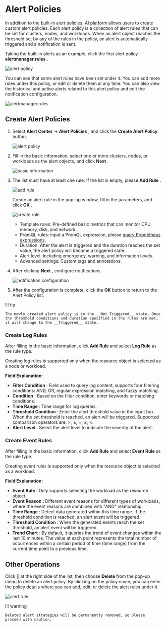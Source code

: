 # Alert Policies

In addition to the built-in alert policies, AI platform allows users to create custom alert policies. Each alert policy is a collection of alert rules that can be set for clusters, nodes, and workloads. When an alert object reaches the threshold set by any of the rules in the policy, an alert is automatically triggered and a notification is sent.

Taking the built-in alerts as an example, click the first alert policy __alertmanager.rules__ .

![alert policy](https://docs.daocloud.io/daocloud-docs-images/docs/en/docs/insight/images/alert-policy01.png)

You can see that some alert rules have been set under it. You can add more rules under this policy, or edit or delete them at any time. You can also view the historical and active alerts related to this alert policy and edit the notification configuration.

![alertmanager.rules](https://docs.daocloud.io/daocloud-docs-images/docs/en/docs/insight/images/alert-policy02.png)

## Create Alert Policies

1. Select __Alert Center__ -> __Alert Policies__ , and click the __Create Alert Policy__ button.

    ![alert policy](https://docs.daocloud.io/daocloud-docs-images/docs/en/docs/insight/images/alert-policy01.png)

2. Fill in the basic information, select one or more clusters, nodes, or workloads as the alert objects, and click __Next__ .

    ![basic information](https://docs.daocloud.io/daocloud-docs-images/docs/en/docs/insight/images/alert-policy03.png)

3. The list must have at least one rule. If the list is empty, please __Add Rule__ .

    ![add rule](https://docs.daocloud.io/daocloud-docs-images/docs/en/docs/insight/images/alert-policy04.png)

    Create an alert rule in the pop-up window, fill in the parameters, and click __OK__ .

    ![create rule](https://docs.daocloud.io/daocloud-docs-images/docs/en/docs/insight/images/alert-policy05.png)

    - Template rules: Pre-defined basic metrics that can monitor CPU, memory, disk, and network.
    - PromQL rules: Input a PromQL expression, please [query Prometheus expressions](https://prometheus.io/docs/prometheus/latest/querying/basics/).
    - Duration: After the alert is triggered and the duration reaches the set value, the alert policy will become a triggered state.
    - Alert level: Including emergency, warning, and information levels.
    - Advanced settings: Custom tags and annotations.

4. After clicking __Next__ , configure notifications.

    ![notification configuration](https://docs.daocloud.io/daocloud-docs-images/docs/en/docs/insight/images/alert-policy06.png)

5. After the configuration is complete, click the __OK__ button to return to the Alert Policy list.

!!! tip

    The newly created alert policy is in the __Not Triggered__ state. Once the threshold conditions and duration specified in the rules are met, it will change to the __Triggered__ state.

### Create Log Rules

After filling in the basic information, click __Add Rule__ and select __Log Rule__ as the rule type.

Creating log rules is supported only when the resource object is selected as a node or workload.

**Field Explanation:**

- __Filter Condition__ : Field used to query log content, supports four filtering conditions: AND, OR, regular expression matching, and fuzzy matching.
- __Condition__ : Based on the filter condition, enter keywords or matching conditions.
- __Time Range__ : Time range for log queries.
- __Threshold Condition__ : Enter the alert threshold value in the input box. When the set threshold is reached, an alert will be triggered. Supported comparison operators are: >, ≥, =, ≤, <.
- __Alert Level__ : Select the alert level to indicate the severity of the alert.

### Create Event Rules

After filling in the basic information, click __Add Rule__ and select __Event Rule__ as the rule type.

Creating event rules is supported only when the resource object is selected as a workload.

**Field Explanation:**

- __Event Rule__ : Only supports selecting the workload as the resource object.
- __Event Reason__ : Different event reasons for different types of workloads, where the event reasons are combined with "AND" relationship.
- __Time Range__ : Detect data generated within this time range. If the threshold condition is reached, an alert event will be triggered.
- __Threshold Condition__ : When the generated events reach the set threshold, an alert event will be triggered.
- __Trend Chart__ : By default, it queries the trend of event changes within the last 10 minutes. The value at each point represents the total number of occurrences within a certain period of time (time range) from the current time point to a previous time.

## Other Operations

Click __┇__ at the right side of the list, then choose __Delete__ from the pop-up menu to delete an alert policy. By clicking on the policy name, you can enter the policy details where you can add, edit, or delete the alert rules under it.

![alert rule](https://docs.daocloud.io/daocloud-docs-images/docs/en/docs/insight/images/alert-policy07.png)

!!! warning

    Deleted alert strategies will be permanently removed, so please proceed with caution.
